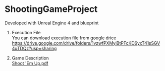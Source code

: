 # ShootingGameProject

Developed with Unreal Engine 4 and blueprint

1. Execution File</br>
You can download execution file from google drice
https://drive.google.com/drive/folders/1vzwfPXMyiBtPFcKD6yxT41sSGV4uTDQz?usp=sharing

2. Game Description</br>
[Shoot 'Em Up.pdf](https://github.com/Tuesberry/ShootingGameProject/files/8645185/Shoot.Em.Up.pdf)
